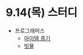 # 9.14(목) 스터디

- 프로그래머스
  - [아이템 줍기](https://school.programmers.co.kr/learn/courses/30/lessons/87694)
  - [빗물](https://www.acmicpc.net/problem/14719)
